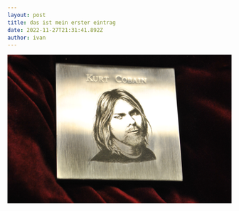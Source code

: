 ```yaml
---
layout: post
title: das ist mein erster eintrag
date: 2022-11-27T21:31:41.892Z
author: ivan
---
```

![](/assets/uploads/kira_csc_1755.jpg)